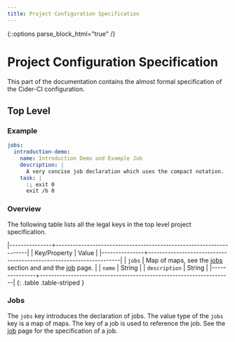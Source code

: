 ```yaml
---
title: Project Configuration Specification
---
```

{::options parse_block_html="true" /}


# Project Configuration Specification

This part of the documentation contains the almost formal specification of the
Cider-CI configuration.


## Top Level

### Example

~~~yml
jobs:
  introduction-demo:
    name: Introduction Demo and Example Job
    description: |
      A very concise job declaration which uses the compact notation.
    task: |
      :; exit 0
      exit /b 0
~~~

### Overview

The following table lists all the legal keys in the top level project specification.

|---------------+--------------------------------------------------------------------|
| Key/Property  | Value                                                              |
|---------------+--------------------------------------------------------------------|
| `jobs`        | Map of maps, see the [jobs](#jobs) section and and the [job] page. |
| `name`        | String                                                             |
| `description` | String                                                             |
|---------------+--------------------------------------------------------------------|
{: .table .table-striped }

### Jobs

The `jobs` key introduces the declaration of jobs. The value type of the `jobs`
key is a map of maps. The key of a job is used to reference the job. See
the [job] page for the specification of a job.

  [job]: job/index.html
